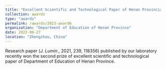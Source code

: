 ```yaml
---
title: "Excellent Scientific and Technological Paper of Henan Provincial Department of Education"
collection: awards
type: "awards"
permalink: /awards/2023-award6
organization: "Department of Education of Henan Province"
date: 2022-06-27
location: "Zhengzhou, China"
---
```


Research paper (*J. Lumin.*, 2021, 239, 118356) published by our laboratory recently won the second prize of excellent scientific and technological paper of Department of Education of Henan Province.
